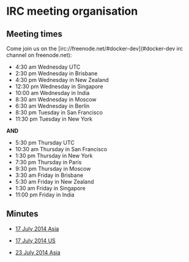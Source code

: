 # IRC meeting organisation

## Meeting times

Come join us on the [irc://freenode.net/#docker-dev](#docker-dev irc channel on freenode.net):

 * 4:30 am Wednesday UTC
 * 2:30 pm Wednesday in Brisbane
 * 4:30 pm Wednesday in New Zealand
 * 12:30 pm Wednesday in Singapore
 * 10:00 am Wednesday in India
 * 8:30 am Wednesday in Moscow
 * 6:30 am Wednesday in Berlin
 * 8:30 pm Tuesday in San Francisco
 * 11:30 pm Tuesday in New York

__AND__ 

 * 5:30 pm Thursday UTC
 * 10:30 am Thursday in San Francisco
 * 1:30 pm Thursday in New York
 * 7:30 pm Thursday in Paris
 * 9:30 pm Thursday in Moscow
 * 3:30 am Friday in Brisbane
 * 5:30 am Friday in New Zealand
 * 1:30 am Friday in Singapore
 * 11:00 pm Friday in India


## Minutes


- [17 July 2014 Asia](docker-dev/17Jul2014.md)
- [17 July 2014 US](docker-dev/US17Jul2014.md)


- [23 July 2014 Asia](docker-dev/23Jul2014.md)
